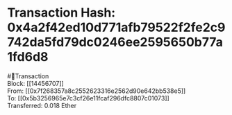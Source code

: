 
Transaction Hash: 0x4a2f42ed10d771afb79522f2fe2c9742da5fd79dc0246ee2595650b77a1fd6d8
====================================================================================
  
#💸Transaction  
Block: [[14456707]]  
From: [[0x7f268357a8c2552623316e2562d90e642bb538e5]]  
To: [[0x5b3256965e7c3cf26e11fcaf296dfc8807c01073]]  
Transferred: 0.018 Ether
